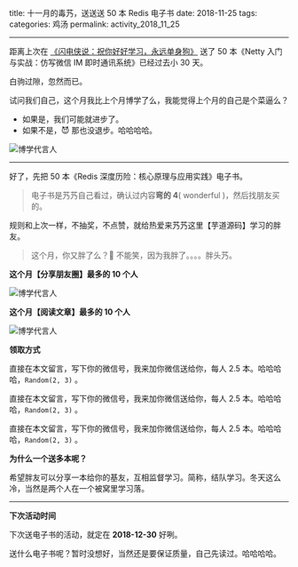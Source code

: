 title: 十一月的毒艿，送送送 50 本 Redis 电子书
date: 2018-11-25
tags:
categories: 鸡汤
permalink: activity_2018_11_25

-------

距离上次在 [《闪电侠说：祝你好好学习，永远单身狗》](https://mp.weixin.qq.com/s?__biz=MzUzMTA2NTU2Ng==&mid=2247485421&idx=1&sn=d9379684a3a66d51ef51b0a8934e8315&chksm=fa49785ccd3ef14a4a56d645dcc85e0e144a02d85f2bc943a175e8549591f80f9692daa95063&token=1000113691&lang=zh_CN#rd) 送了 50 本《Netty 入门与实战：仿写微信 IM 即时通讯系统》已经过去小 30 天。

白驹过隙，忽然而已。

试问我们自己，这个月我比上个月博学了么，我能觉得上个月的自己是个菜逼么？

* 如果是，我们可能就进步了。
* 如果不是，😈 那也没退步。哈哈哈哈。

![博学代言人](http://www.iocoder.cn/images/Jitang/2018_11_25/01.jpg)

-------

好了，先把 50 本《Redis 深度历险：核心原理与应用实践》电子书。

> 电子书是艿艿自己看过，确认过内容**弯的 4**( wonderful )，然后找朋友买的。

规则和上次一样，不抽奖，不点赞，就给热爱来艿艿这里【芋道源码】学习的胖友。

> 这个月，你又胖了么？🙂 不能笑，因为我胖了。。。。胖头艿。

**这个月【分享朋友圈】最多的 10 个人**

![博学代言人](http://www.iocoder.cn/images/Jitang/2018_11_25/02.jpg)

**这个月【阅读文章】最多的 10 个人**

![博学代言人](http://www.iocoder.cn/images/Jitang/2018_11_25/03.jpg)

**领取方式**

直接在本文留言，写下你的微信号，我来加你微信送给你，每人 2.5 本。哈哈哈哈，`Random(2, 3)` 。

直接在本文留言，写下你的微信号，我来加你微信送给你，每人 2.5 本。哈哈哈哈，`Random(2, 3)` 。

直接在本文留言，写下你的微信号，我来加你微信送给你，每人 2.5 本。哈哈哈哈，`Random(2, 3)` 。

**为什么一个送多本呢？**

希望胖友可以分享一本给你的基友，互相监督学习。简称，结队学习。冬天这么冷，当然是两个人在一个被窝里学习落。

-------

**下次活动时间**

下次送电子书的活动，就定在 **2018-12-30** 好咧。

送什么电子书呢？暂时没想好，当然还是要保证质量，自己先读过。哈哈哈哈。